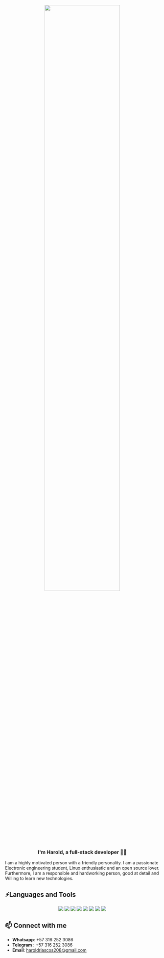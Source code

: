 <div align="center">
<img src="https://rishavanand.github.io/static/images/greetings.gif" align="center" style="width: 70%" />
</div>  

### <div align="center">I'm Harold, a  full-stack  developer 👨‍💻 </div>  

I am a highly motivated person with a friendly personality. I am a passionate Electronic engineering student,  Linux enthusiastic and an open source lover. Furthermore, I am a responsible and hardworking person, good at detail and Willing to learn new technologies.

## ⚡Languages and Tools
<div align="center">
  <img src=https://img.shields.io/badge/JavaScript-F7DF1E?style=for-the-badge&logo=javascript&logoColor=black />
  <img src=https://img.shields.io/badge/HTML5-E34F26?style=for-the-badge&logo=html5&logoColor=white />
  <img src=https://img.shields.io/badge/CSS3-1572B6?style=for-the-badge&logo=css3&logoColor=white />
  <img src=https://img.shields.io/badge/Redux-593D88?style=for-the-badge&logo=redux&logoColor=white />
  <img src=https://img.shields.io/badge/React-20232A?style=for-the-badge&logo=react&logoColor=61DAFB />
  <img src=https://img.shields.io/badge/PostgreSQL-316192?style=for-the-badge&logo=postgresql&logoColor=white />
  <img src=https://img.shields.io/badge/sequelize-323330?style=for-the-badge&logo=sequelize&logoColor=blue />
  <img src=https://img.shields.io/badge/Express.js-404D59?style=for-the-badge />
</div>


<!---## 💻 Projects --->

## 📫 Connect with me  
- **Whatsapp**: +57 316 252 3086
- **Telegram** : +57 316 252 3086
- **Email**: haroldriascos208@gmail.com

<!---
Larryc8/Larryc8 is a ✨ special ✨ repository because its `README.md` (this file) appears on your GitHub profile.
You can click the Preview link to take a look at your changes.
--->

